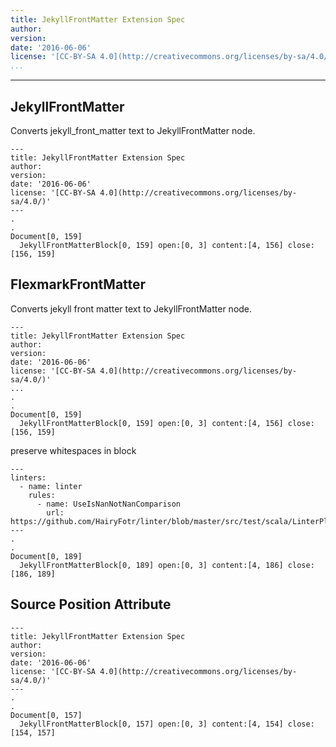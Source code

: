 ```yaml
---
title: JekyllFrontMatter Extension Spec
author:
version:
date: '2016-06-06'
license: '[CC-BY-SA 4.0](http://creativecommons.org/licenses/by-sa/4.0/)'
...
```


---

## JekyllFrontMatter

Converts jekyll_front_matter text to JekyllFrontMatter node.

```````````````````````````````` example JekyllFrontMatter: 1
---
title: JekyllFrontMatter Extension Spec
author: 
version: 
date: '2016-06-06'
license: '[CC-BY-SA 4.0](http://creativecommons.org/licenses/by-sa/4.0/)'
---
.
.
Document[0, 159]
  JekyllFrontMatterBlock[0, 159] open:[0, 3] content:[4, 156] close:[156, 159]
````````````````````````````````


## FlexmarkFrontMatter

Converts jekyll front matter text to JekyllFrontMatter node.

```````````````````````````````` example FlexmarkFrontMatter: 1
---
title: JekyllFrontMatter Extension Spec
author: 
version: 
date: '2016-06-06'
license: '[CC-BY-SA 4.0](http://creativecommons.org/licenses/by-sa/4.0/)'
...
.
.
Document[0, 159]
  JekyllFrontMatterBlock[0, 159] open:[0, 3] content:[4, 156] close:[156, 159]
````````````````````````````````


preserve whitespaces in block

```````````````````````````````` example FlexmarkFrontMatter: 2
---
linters:
  - name: linter
    rules:
      - name: UseIsNanNotNanComparison
        url:  https://github.com/HairyFotr/linter/blob/master/src/test/scala/LinterPluginTest.scala#L1930
---
.
.
Document[0, 189]
  JekyllFrontMatterBlock[0, 189] open:[0, 3] content:[4, 186] close:[186, 189]
````````````````````````````````


## Source Position Attribute

```````````````````````````````` example(Source Position Attribute: 1) options(src-pos)
---
title: JekyllFrontMatter Extension Spec
author:
version:
date: '2016-06-06'
license: '[CC-BY-SA 4.0](http://creativecommons.org/licenses/by-sa/4.0/)'
---
.
.
Document[0, 157]
  JekyllFrontMatterBlock[0, 157] open:[0, 3] content:[4, 154] close:[154, 157]
````````````````````````````````



